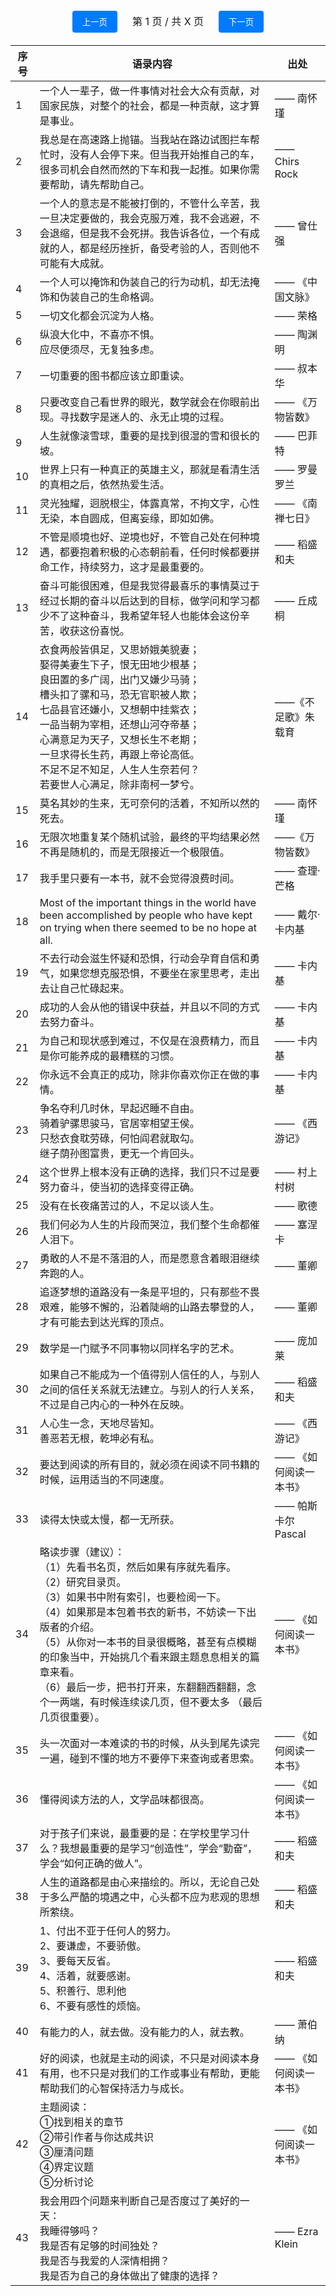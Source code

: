 <div id="pagination-container">
  <div class="pagination-controls" style="margin: 20px 0; text-align: center;">
    <button id="prev-page" style="padding: 8px 16px; margin-right: 10px; cursor: pointer; background-color: #007bff; color: white; border: none; border-radius: 4px;">上一页</button>
    <span id="page-info" style="margin: 0 10px; font-size: 16px;">第 1 页 / 共 X 页</span>
    <button id="next-page" style="padding: 8px 16px; margin-left: 10px; cursor: pointer; background-color: #007bff; color: white; border: none; border-radius: 4px;">下一页</button>
  </div>

| 序号 | 语录内容 | 出处 |
| ---- | ---- | ---- |
| 1 | 一个人一辈子，做一件事情对社会大众有贡献，对国家民族，对整个的社会，都是一种贡献，这才算是事业。 | —— 南怀瑾 |
| 2 | 我总是在高速路上抛锚。当我站在路边试图拦车帮忙时，没有人会停下来。但当我开始推自己的车，很多司机会自然而然的下车和我一起推。如果你需要帮助，请先帮助自己。 | —— Chirs Rock |
| 3 | 一个人的意志是不能被打倒的，不管什么辛苦，我一旦决定要做的，我会克服万难，我不会逃避，不会退缩，但是我不会死拼。我告诉各位，一个有成就的人，都是经历挫折，备受考验的人，否则他不可能有大成就。 | —— 曾仕强 |
| 4 | 一个人可以掩饰和伪装自己的行为动机，却无法掩饰和伪装自己的生命格调。 | —— 《中国文脉》 |
| 5 | 一切文化都会沉淀为人格。 | —— 荣格 |
| 6 | 纵浪大化中，不喜亦不惧。<br>应尽便须尽，无复独多虑。 | —— 陶渊明 |
| 7 | 一切重要的图书都应该立即重读。 | —— 叔本华 |
| 8 | 只要改变自己看世界的眼光，数学就会在你眼前出现。寻找数字是迷人的、永无止境的过程。 | —— 《万物皆数》 |
| 9 | 人生就像滚雪球，重要的是找到很湿的雪和很长的坡。 | —— 巴菲特 |
| 10 | 世界上只有一种真正的英雄主义，那就是看清生活的真相之后，依然热爱生活。 | —— 罗曼罗兰 |
| 11 | 灵光独耀，迥脱根尘，体露真常，不拘文字，心性无染，本自圆成，但离妄缘，即如如佛。 | —— 《南禅七日》 |
| 12 | 不管是顺境也好、逆境也好，不管自己处在何种境遇，都要抱着积极的心态朝前看，任何时候都要拼命工作，持续努力，这才是最重要的。 | —— 稻盛和夫 |
| 13 | 奋斗可能很困难，但是我觉得最喜乐的事情莫过于经过长期的奋斗以后达到的目标，做学问和学习都少不了这种奋斗，我希望年轻人也能体会这份辛苦，收获这份喜悦。 | —— 丘成桐 |
| 14 | 衣食两般皆俱足，又思娇娥美貌妻；<br>娶得美妻生下子，恨无田地少根基；<br>良田置的多广阔，出门又嫌少马骑；<br>槽头扣了骡和马，恐无官职被人欺；<br>七品县官还嫌小，又想朝中挂紫衣；<br>一品当朝为宰相，还想山河夺帝基；<br>心满意足为天子，又想长生不老期；<br>一旦求得长生药，再跟上帝论高低。<br>不足不足不知足，人生人生奈若何？<br>若要世人心满足，除非南柯一梦兮。| ——《不足歌》朱载育 |
| 15 | 莫名其妙的生来，无可奈何的活着，不知所以然的死去。 | —— 南怀瑾 |
| 16 | 无限次地重复某个随机试验，最终的平均结果必然不再是随机的，而是无限接近一个极限值。 | ——《万物皆数》|
| 17 | 我手里只要有一本书，就不会觉得浪费时间。 | —— 查理·芒格 |
| 18 | Most of the important things in the world have been accomplished by people who have kept on trying when there seemed to be no hope at all. | —— 戴尔·卡内基 |
| 19 | 不去行动会滋生怀疑和恐惧，行动会孕育自信和勇气，如果您想克服恐惧，不要坐在家里思考，走出去让自己忙碌起来。| —— 卡内基 |
| 20 | 成功的人会从他的错误中获益，并且以不同的方式去努力奋斗。 | —— 卡内基 |
| 21 | 为自己和现状感到难过，不仅是在浪费精力，而且是你可能养成的最糟糕的习惯。 | —— 卡内基 |
| 22 | 你永远不会真正的成功，除非你喜欢你正在做的事情。 | —— 卡内基 |
| 23 | 争名夺利几时休，早起迟睡不自由。<br>骑着驴骡思骏马，官居宰相望王侯。<br>只愁衣食耽劳碌，何怕阎君就取勾。<br>继子荫孙图富贵，更无一个肯回头。 | —— 《西游记》 |
| 24 | 这个世界上根本没有正确的选择，我们只不过是要努力奋斗，使当初的选择变得正确。 | —— 村上村树 |
| 25 | 没有在长夜痛苦过的人，不足以谈人生。 | —— 歌德 |
| 26 | 我们何必为人生的片段而哭泣，我们整个生命都催人泪下。 | —— 塞涅卡 | 
| 27 | 勇敢的人不是不落泪的人，而是愿意含着眼泪继续奔跑的人。 | —— 董卿 |
| 28 | 追逐梦想的道路没有一条是平坦的，只有那些不畏艰难，能够不懈的，沿着陡峭的山路去攀登的人，才有可能去到达光辉的顶点。 | —— 董卿 |
| 29 | 数学是一门赋予不同事物以同样名字的艺术。 | —— 庞加莱 | 
| 30 | 如果自己不能成为一个值得别人信任的人，与别人之间的信任关系就无法建立。与别人的行人关系，不过是自己内心的一种外在反映。 | —— 稻盛和夫 |
| 31 | 人心生一念，天地尽皆知。<br>善恶若无根，乾坤必有私。 | —— 《西游记》 |
| 32 | 要达到阅读的所有目的，就必须在阅读不同书籍的时候，运用适当的不同速度。 | —— 《如何阅读一本书》 | 
| 33 | 读得太快或太慢，都一无所获。 | —— 帕斯卡尔 Pascal |
| 34 | 略读步骤（建议）：<br>（1）先看书名页，然后如果有序就先看序。<br>（2）研究目录页。<br>（3）如果书中附有索引，也要检阅一下。<br>（4）如果那是本包着书衣的新书，不妨读一下出版者的介绍。<br>（5）从你对一本书的目录很概略，甚至有点模糊的印象当中，开始挑几个看来跟主题息息相关的篇章来看。<br>（6）最后一步，把书打开来，东翻翻西翻翻，念个一两端，有时候连续读几页，但不要太多 （最后几页很重要）。 | —— 《如何阅读一本书》 |
| 35 | 头一次面对一本难读的书的时候，从头到尾先读完一遍，碰到不懂的地方不要停下来查询或者思索。 | —— 《如何阅读一本书》 | 
| 36 | 懂得阅读方法的人，文学品味都很高。 | —— 《如何阅读一本书》 |
| 37 | 对于孩子们来说，最重要的是：在学校里学习什么？我想最重要的是学习“创造性”，学会“勤奋”，学会“如何正确的做人”。 | —— 稻盛和夫 |
| 38 | 人生的道路都是由心来描绘的。所以，无论自己处于多么严酷的境遇之中，心头都不应为悲观的思想所萦绕。 | —— 稻盛和夫 | 
| 39 | 1、付出不亚于任何人的努力。<br>2、要谦虚，不要骄傲。<br>3、要每天反省。<br>4、活着，就要感谢。<br>5、积善行、思利他<br>6、不要有感性的烦恼。 | —— 稻盛和夫 |
| 40 | 有能力的人，就去做。没有能力的人，就去教。 | —— 萧伯纳 |
| 41 | 好的阅读，也就是主动的阅读，不只是对阅读本身有用，也不只是对我们的工作或事业有帮助，更能帮助我们的心智保持活力与成长。 | —— 《如何阅读一本书》 |
| 42 | 主题阅读：<br>①找到相关的章节<br>②带引作者与你达成共识<br>③厘清问题<br>④界定议题<br>⑤分析讨论 | —— 《如何阅读一本书》 |
| 43 | 我会用四个问题来判断自己是否度过了美好的一天：<br>我睡得够吗？<br>我是否有足够的时间独处？<br>我是否与我爱的人深情相拥？<br>我是否为自己的身体做出了健康的选择？ | —— Ezra Klein |

</div>

<script>
document.addEventListener('DOMContentLoaded', function() {
  const container = document.getElementById('pagination-container');
  const table = container.querySelector('table');
  const headerRow = table.querySelector('tr');
  const dataRows = Array.from(table.querySelectorAll('tr')).slice(1); // 排除表头行
  const rowsPerPage = 20;
  let currentPage = 1;

  function renderTable() {
    const startIndex = (currentPage - 1) * rowsPerPage;
    const endIndex = startIndex + rowsPerPage;
    const totalPages = Math.ceil(dataRows.length / rowsPerPage);

    // 显示当前页数据行
    dataRows.forEach((row, index) => {
      row.style.display = (index >= startIndex && index < endIndex) ? '' : 'none';
    });

    // 更新页码信息
    document.getElementById('page-info').textContent = `第 ${currentPage} 页 / 共 ${totalPages} 页`;

    // 控制按钮状态
    document.getElementById('prev-page').disabled = currentPage === 1;
    document.getElementById('next-page').disabled = currentPage === totalPages;
  }

  // 绑定按钮事件
  document.getElementById('prev-page').addEventListener('click', () => {
    if (currentPage > 1) {
      currentPage--;
      renderTable();
    }
  });

  document.getElementById('next-page').addEventListener('click', () => {
    const totalPages = Math.ceil(dataRows.length / rowsPerPage);
    if (currentPage < totalPages) {
      currentPage++;
      renderTable();
    }
  });

  // 初始渲染
  renderTable();
});
</script>
